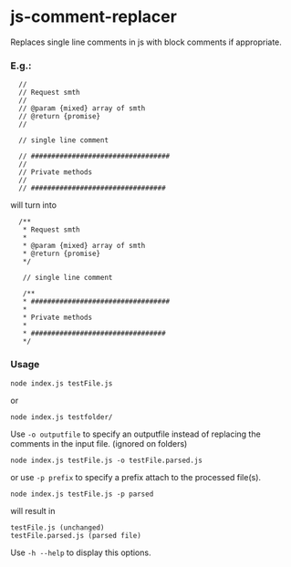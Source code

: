 # js-comment-replacer
Replaces single line comments in js with block comments if appropriate. 

### E.g.:

```
  //
  // Request smth
  //
  // @param {mixed} array of smth
  // @return {promise}
  //
  
  // single line comment
  
  // ##################################
  //
  // Private methods
  //
  // #################################
```

will turn into

```
  /**
   * Request smth
   *
   * @param {mixed} array of smth
   * @return {promise}
   */
   
   // single line comment
   
   /**
   * ##################################
   *
   * Private methods
   *
   * #################################
   */
```

### Usage

```
node index.js testFile.js
```

or

```
node index.js testfolder/
```

Use `-o outputfile` to specify an outputfile instead of replacing the comments in the input file. (ignored on folders)

```
node index.js testFile.js -o testFile.parsed.js
```

or use `-p prefix` to specify a prefix attach to the processed file(s).

```
node index.js testFile.js -p parsed
```

will result in

```
testFile.js (unchanged)
testFile.parsed.js (parsed file)
```

Use `-h --help` to display this options.
